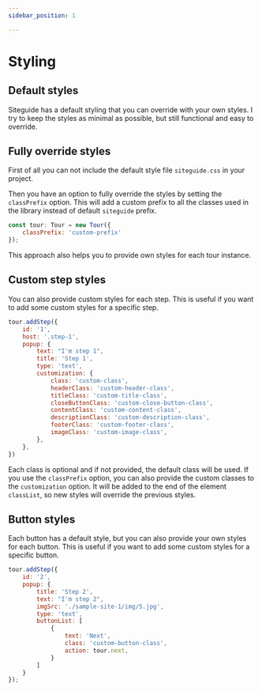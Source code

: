 ```yaml
---
sidebar_position: 1

---
```


# Styling

## Default styles

Siteguide has a default styling that you can override with your own styles. I try to keep the styles as minimal as possible, but still functional and easy to override.

## Fully override styles

First of all you can not include the default style file `siteguide.css` in your project.

Then you have an option to fully override the styles by setting the `classPrefix` option. This will add a custom prefix to all the classes used in the library instead of default `siteguide` prefix.

```js 
const tour: Tour = new Tour({
    classPrefix: 'custom-prefix'
});
```

This approach also helps you to provide own styles for each tour instance. 

## Custom step styles

You can also provide custom styles for each step. This is useful if you want to add some custom styles for a specific step.

```js
tour.addStep({
    id: '1',
    host: '.step-1',
    popup: {
        text: "I'm step 1",
        title: 'Step 1',
        type: 'text',
        customization: {
            class: 'custom-class',
            headerClass: 'custom-header-class',
            titleClass: 'custom-title-class',
            closeButtonClass: 'custom-close-button-class',
            contentClass: 'custom-content-class',
            descriptionClass: 'custom-description-class',
            footerClass: 'custom-footer-class',
            imageClass: 'custom-image-class',
        },
    },
})
```

Each class is optional and if not provided, the default class will be used. If you use the `classPrefix` option, you can also provide the custom classes to the `customization` option. It will be added to the end of the element `classList`, so new styles will override the previous styles.

## Button styles

Each button has a default style, but you can also provide your own styles for each button. This is useful if you want to add some custom styles for a specific button.

```js
tour.addStep({
    id: '2',
    popup: {
        title: 'Step 2',
        text: "I'm step 2",
        imgSrc: './sample-site-1/img/5.jpg',
        type: 'text',
        buttonList: [
            {
                text: 'Next',
                class: 'custom-button-class',
                action: tour.next,
            }
        ]
    }
});
```
